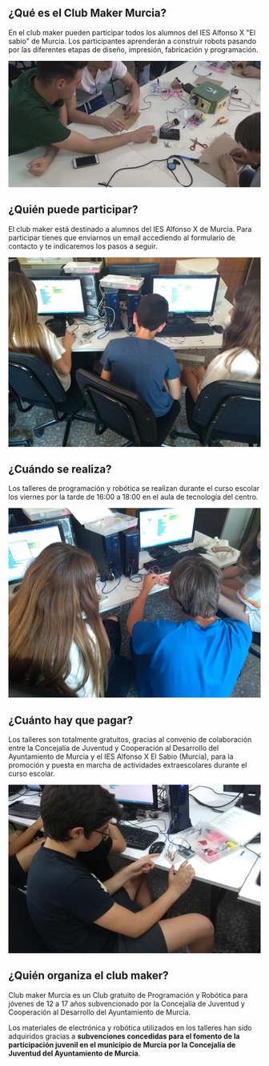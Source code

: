 ## ¿Qué es el Club Maker Murcia?

En el club maker pueden participar todos los alumnos del IES Alfonso X "El sabio" de Murcia. Los participantes aprenderán a construir robots pasando por las diferentes etapas de diseño, impresión, fabricación y programación.

![](img/1.png)


## ¿Quién puede participar?

El club maker está destinado a alumnos del IES Alfonso X de Murcia. Para participar tienes que enviarnos un email accediendo al formulario de contacto y te indicaremos los pasos a seguir.

![](img/2.png)

## ¿Cuándo se realiza?

Los talleres de programación y robótica se realizan durante el curso escolar los viernes por la tarde de 16:00 a 18:00 en el aula de tecnología del centro.

![](img/3.png)

## ¿Cuánto hay que pagar?

Los talleres son totalmente gratuitos, gracias al convenio de colaboración entre la Concejalía de Juventud y Cooperación al Desarrollo del Ayuntamiento de Murcia y el IES Alfonso X El Sabio (Murcia), para la promoción y puesta en marcha de actividades extraescolares durante el curso escolar.

![](img/4.png)

## ¿Quién organiza el club maker?

Club maker Murcia es un Club gratuito de Programación y Robótica para jóvenes de 12 a 17 años subvencionado por la Concejalía de Juventud y Cooperación al Desarrollo del Ayuntamiento de Murcia.

Los materiales de electrónica y robótica utilizados en los talleres han sido adquiridos gracias a **subvenciones concedidas para el fomento de la participación juvenil en el municipio de Murcia por la Concejalía de Juventud del Ayuntamiento de Murcia**.
